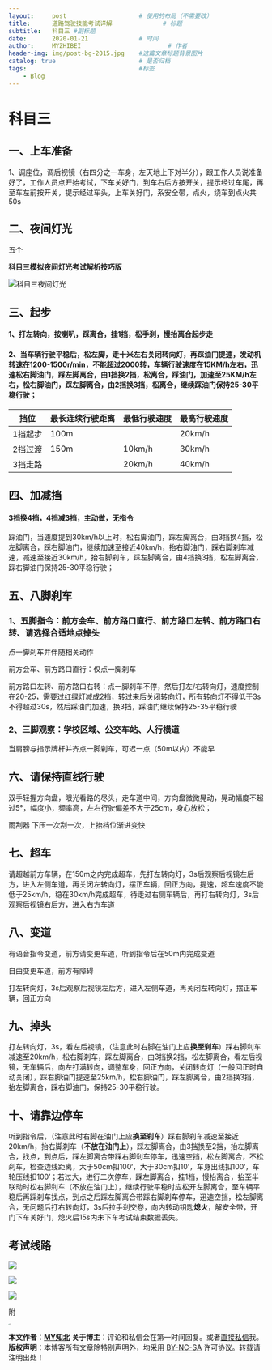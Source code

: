 ```yaml
---
layout:     post   				    # 使用的布局（不需要改）
title:      道路驾驶技能考试详解				# 标题
subtitle:   科目三 #副标题
date:       2020-01-21 				# 时间
author:     MYZHIBEI 						# 作者
header-img: img/post-bg-2015.jpg 	#这篇文章标题背景图片
catalog: true 						# 是否归档
tags:								#标签
    - Blog
---
```


# 科目三

## 一、上车准备

1、调座位，调后视镜（右四分之一车身，左天地上下对半分），跟工作人员说准备好了，工作人员点开始考试，下车关好门，到车右后方按开关，提示经过车尾，再至车左前按开关，提示经过车头，上车关好门，系安全带，点火，绕车到点火共50s

## 二、夜间灯光

五个

**科目三模拟夜间灯光考试解析技巧版**

![科目三夜间灯光](https://gitee.com/myzhibei/img/raw/master/%E7%A7%91%E7%9B%AE%E4%B8%89%E5%A4%9C%E9%97%B4%E7%81%AF%E5%85%89.png)

## 三、起步

#### 1、打左转向，按喇叭，踩离合，挂1挡，松手刹，慢抬离合起步走

#### 2、当车辆行驶平稳后，松左脚，走十米左右关闭转向灯，再踩油门提速，发动机转速在1200-1500r/min，不能超过2000转，车辆行驶速度在15KM/h左右，迅速松右脚油门，踩左脚离合，由1挡换2挡，松离合，踩油门，加速至25KM/h左右，松右脚油门，踩左脚离合，由2挡换3挡，松离合，继续踩油门保持25-30平稳行驶；

| 挡位    | 最长连续行驶距离 | 最低行驶速度 | 最高行驶速度 |
| ------- | ---------------- | ------------ | ------------ |
| 1挡起步 | 100m             |              | 20km/h       |
| 2挡过渡 | 150m             | 10km/h       | 30km/h       |
| 3挡走路 |                  | 20km/h       | 40km/h       |

## 四、加减挡

#### 3挡换4挡，4挡减3挡，主动做，无指令

踩油门，当速度提到30km/h以上时，松右脚油门，踩左脚离合，由3挡换4挡，松左脚离合，踩右脚油门，继续加速至接近40km/h，抬右脚油门，踩右脚刹车减速，减速至接近30km/h，抬右脚刹车，踩左脚离合，由4挡换3挡，松左脚离合，踩右脚油门保持25-30平稳行驶；

## 五、八脚刹车

### 1、五脚指令：前方会车、前方路口直行、前方路口左转、前方路口右转、请选择合适地点掉头

点一脚刹车并伴随相关动作

前方会车、前方路口直行：仅点一脚刹车

前方路口左转、前方路口右转：点一脚刹车不停，然后打左/右转向灯，速度控制在20-25，需要过红绿灯减成2挡，转过来后关闭转向灯，所有转向灯不得低于3s不得超过30s，然后踩油门加速，换3挡，踩油门继续保持25-35平稳行驶

### 2、三脚观察：学校区域、公交车站、人行横道

当肩膀与指示牌杆并齐点一脚刹车，可迟一点（50m以内）不能早

## 六、请保持直线行驶

双手轻握方向盘，眼光看路的尽头，走车道中间，方向盘微微晃动，晃动幅度不超过5°，幅度小，频率高，左右行驶偏差不大于25cm，身心放松；

雨刮器 下压一次刮一次，上抬档位渐进变快

## 七、超车

请超越前方车辆，在150m之内完成超车，先打左转向灯，3s后观察后视镜左后方，进入左侧车道，再关闭左转向灯，摆正车辆，回正方向，提速，超车速度不能低于25km/h，稳在30km/h完成超车，待走过右侧车辆后，再打右转向灯，3s后观察后视镜右后方，进入右方车道

## 八、变道

有语音指令变道，前方请变更车道，听到指令后在50m内完成变道

自由变更车道，前方有障碍

打左转向灯，3s后观察后视镜左后方，进入左侧车道，再关闭左转向灯，摆正车辆，回正方向

## 九、掉头

打左转向灯，3s，看左后视镜，（注意此时右脚在油门上应**换至刹车**）踩右脚刹车减速至20km/h，松右脚刹车，踩左脚离合，由3挡换2挡，松左脚离合，看左后视镜，无车辆后，向左打满转向，调整车身，回正方向，关闭转向灯（一般回正时自动关闭），踩右脚油门提速至25km/h，松右脚油门，踩左脚离合，由2挡换3挡，抬左脚离合，踩右脚油门，保持25-30平稳行驶。

## 十、请靠边停车

听到指令后，（注意此时右脚在油门上应**换至刹车**）踩右脚刹车减速至接近20km/h，抬右脚刹车（**不放在油门上**），踩左脚离合，由3挡换至2挡，抬左脚离合，找点，到点后，踩左脚离合带踩右脚刹车停车，迅速空挡，松左脚离合，不松刹车，检查边线距离，大于50cm扣100‘，大于30cm扣10’，车身出线扣100‘，车轮压线扣100’；若过大，进行二次停车，踩左脚离合，挂1档，慢抬离合，抬至半联动时松右脚刹车（不放在油门上），继续行驶平稳时应松开左脚离合，至车辆平稳后再踩刹车找点，到点之后踩左脚离合带踩右脚刹车停车，迅速空挡，松左脚离合，无问题后打右转向灯，3s后拉手刹交卷，向内转动钥匙**熄火**，解安全带，开门下车关好门，熄火后15s内未下车考试结束数据丢失。



## 考试线路



![](https://gitee.com/myzhibei/img/raw/master/%E4%B8%80%E5%8F%B7%E7%BA%BF.png)

![](https://gitee.com/myzhibei/img/raw/master/%E4%BA%8C%E5%8F%B7%E7%BA%BF.png)

![](https://gitee.com/myzhibei/img/raw/master/%E4%B8%89%E5%8F%B7%E7%BA%BF.png)

附

[松滋金投考场科目三3条线路详解]:(https://mp.weixin.qq.com/s?__biz=MzIxNDE4OTQxMw==&mid=2650406702&idx=1&sn=2d699af23168ed25b0233777616ed801&chksm=8fa60b24b8d18232fa86a176c2d69a571c6d4bb7af2c8585fa9fd7ac476b725006eb77819d0c&mpshare=1&scene=23&srcid=0824mKsQNKwuYxI0wZsS9gG1&sharer_sharetime=1611210963625&sharer_shareid=71d4cc932c31e751bb4d7630baee9773#rd)



<img src="https://gitee.com/myzhibei/img/raw/master/my%E7%9F%A5%E5%8C%97.png" alt="img" style="zoom: 10%;" />

**本文作者**：**[MY知北](https://myzhibei.github.io)**
**关于博主**：评论和私信会在第一时间回复。或者[直接私信](https://msg.cnblogs.com/msg/send/myzhibei)我。
**版权声明**：本博客所有文章除特别声明外，均采用 [BY-NC-SA](https://creativecommons.org/licenses/by-nc-nd/4.0/) 许可协议。转载请注明出处！











